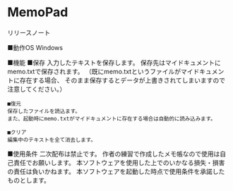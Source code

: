 MemoPad
=======
リリースノート

■動作OS
Windows

■機能
  ■保存
	入力したテキストを保存します。
	保存先はマイドキュメントにmemo.txtで保存されます。
	（既にmemo.txtというファイルがマイドキュメントに存在する場合、
	そのまま保存するとデータが上書きされてしまいますので注意してください。）

	■復元
	保存したファイルを読込ます。
	また、起動時にmemo.txtがマイドキュメントに存在する場合は自動的に読み込みます。

	■クリア
	編集中のテキストを全て消去します。

■使用条件
二次配布は禁止です。
作者の練習で作成したメモ帳なので使用は自己責任でお願いします。
本ソフトウェアを使用した上でのいかなる損失・損害の責任は負いかねます。
本ソフトウェアを起動した時点で使用条件を承諾したものとします。
